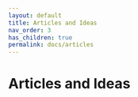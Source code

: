 ```yaml
---
layout: default
title: Articles and Ideas
nav_order: 3
has_children: true
permalink: docs/articles
---
```


# Articles and Ideas